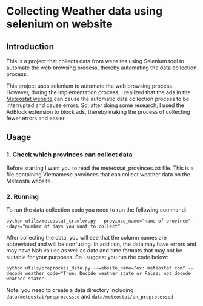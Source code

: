 # Collecting Weather data using selenium on website

## Introduction
This is a project that collects data from websites using Selenium tool to automate the web browsing process, thereby automating the data collection process.

This project uses selenium to automate the web browsing process. However, during the implementation process, I realized that the ads in the [Meteostat website](https://meteostat.net/en/) can cause the automatic data collection process to be interrupted and cause errors. So, after doing some research, I used the AdBlock extension to block ads, thereby making the process of collecting fewer errors and easier.

## Usage
### 1. Check which provinces can collect data
Before starting I want you to read the meteostat_provinces.txt file. This is a file containing Vietnamese provinces that can collect weather data on the Meteosta website.

### 2. Running
To run the data collection code you need to run the following command:
```
python utils/meteostat_crawler.py --province_name="name of province" --days="number of days you want to collect"
```

After collecting the data, you will see that the column names are abbreviated and will be confusing. In addition, the data may have errors and may have Nah values ​​as well as date and time formats that may not be suitable for your purposes. So I suggest you run the code below:
```
python utils/preprocess_data.py --website_name="ex: meteostat.com" --decode_weather_code="True: Decode weather state or False: not decode weather state"
```

Note: you need to create a data directory including `data/meteostat/preprocessed` and `data/meteostat/un_preprocessed`
